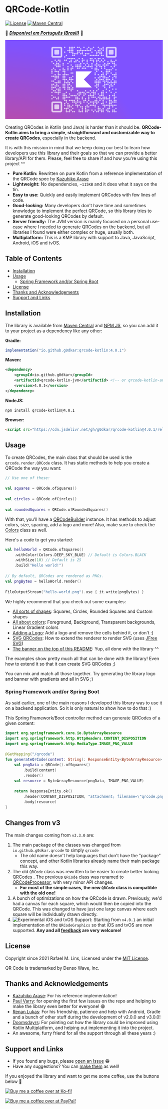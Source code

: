 # QRCode-Kotlin

[![License](https://img.shields.io/github/license/g0dkar/qrcode-kotlin)](LICENSE)
[![Maven Central](https://img.shields.io/maven-central/v/io.github.g0dkar/qrcode-kotlin.svg?label=Maven%20Central)](https://search.maven.org/search?q=g:%22io.github.g0dkar%22%20AND%20a:%22qrcode-kotlin%22)

💚 [_**Disponível em Português (Brasil)**_](README.pt-br.md) 💛

![QRCode Kotlin Logo](examples/kotlin/project-banner.png)

Creating QRCodes in Kotlin (and Java) is harder than it should be. **QRCode-Kotlin aims to bring a simple,
straightforward and customizable way to create QRCodes**, especially in the backend.

It is with this mission in mind that we keep doing our best to learn how developers use this library and their goals so
that we can provide a better library/API for them. Please, feel free to share if and how you're using this project ^^

* **Pure Kotlin:** Rewritten on pure Kotlin from a reference implementation of the QRCode spec
  by [Kazuhiko Arase](https://github.com/kazuhikoarase/qrcode-generator)
* **Lightweight:** No dependencies, `~115KB` and it does what it says on the tin.
* **Easy to use:** Quickly and easily implement QRCodes with few lines of code.
* **Good-looking:** Many developers don't have time and sometimes knowledge to implement the perfect QRCode,
  so this library tries to generate good-looking QRCodes by default.
* **Server friendly:** The JVM version is mainly focused on a personal use-case where I needed to generate QRCodes on
  the backend, but all libraries I found were either complex or huge, usually both.
* **Multiplatform:** This is a KMP library with support to Java, JavaScript, Android, iOS and tvOS.

## Table of Contents

<!-- TOC -->

* [Installation](#installation)
* [Usage](#usage)
    * [Spring Framework and/or Spring Boot](#spring-framework-andor-spring-boot)
* [License](#license)
* [Thanks and Acknowledgements](#thanks-and-acknowledgements)
* [Support and Links](#support-and-links)

<!-- TOC -->

## Installation

The library is available
from [Maven Central](https://search.maven.org/artifact/io.github.g0dkar/qrcode-kotlin/4.0.1/qrcode-kotlin)
and [NPM JS](https://www.npmjs.com/package/qrcode-kotlin), so you can add it to your project as a dependency like any
other:

**Gradle:**

```groovy
implementation("io.github.g0dkar:qrcode-kotlin:4.0.1")
```

**Maven:**

```xml
<dependency>
    <groupId>io.github.g0dkar</groupId>
    <artifactId>qrcode-kotlin-jvm</artifactId> <!-- or qrcode-kotlin-android -->
    <version>4.0.1</version>
</dependency>
```

**NodeJS:**

```shell
npm install qrcode-kotlin@4.0.1
```

**Browser:**

```html
<script src="https://cdn.jsdelivr.net/gh/g0dkar/qrcode-kotlin@4.0.1/release/qrcode-kotlin.min.js" type="application/javascript"></script>
```

## Usage

To create QRCodes, the main class that should be used is the `qrcode.render.QRCode` class. It has static methods to help
you create a QRCode the way you want:

```kotlin
// Use one of these:

val squares = QRCode.ofSquares()

val circles = QRCode.ofCircles()

val roundedSquares = QRCode.ofRoundedSquares()
```

With that, you'll have a [QRCodeBuilder](src/commonMain/kotlin/qrcode/QRCodeBuilder.kt) instance. It has methods to
adjust colors, size, spacing, add a logo and more! Also, make sure to check
the [Colors](src/commonMain/kotlin/qrcode/color/Colors.kt) class as well.

Here's a code to get you started:

```kotlin
val helloWorld = QRCode.ofSquares()
    .withColor(Colors.DEEP_SKY_BLUE) // Default is Colors.BLACK
    .withSize(10) // Default is 25
    .build("Hello world!")

// By default, QRCodes are rendered as PNGs.
val pngBytes = helloWorld.render()

FileOutputStream("hello-world.png").use { it.write(pngBytes) }
```

We highly recommend that you check out some examples:

* [All sorts of shapes](examples/kotlin/src/main/kotlin/Example01-Shapes.kt): Squares, Circles, Rounded Squares and
  Custom shapes
* [All about colors](examples/kotlin/src/main/kotlin/Example02-Colors.kt): Foreground, Background, Transparent
  backgrounds, Linear Gradient colors
* [Adding a Logo](examples/kotlin/src/main/kotlin/Example03-Logo.kt): Add a logo and remove the cells behind it, or
  don't :)
* [SVG QRCodes](examples/kotlin/src/main/kotlin/Example04-SVG.kt): How to extend the renderer to render SVG (uses [JFree SVG](https://github.com/jfree/jfreesvg))
* [The banner on the top of this README](examples/kotlin/src/main/kotlin/ProjectLogo.kt): Yup, all done with the
  library ^^

The examples show pretty much all that can be done with the library! Even how to extend it so that it can create SVG
QRCodes ;)

You can mix and match all those together. Try generating the library logo and banner with gradients and all in SVG ;)

### Spring Framework and/or Spring Boot

As said earlier, one of the main reasons I developed this library was to use it on a backend application. So it is only
natural to show how to do that :)

This Spring Framework/Boot controller method can generate QRCodes of a given content:

```kotlin
import org.springframework.core.io.ByteArrayResource
import org.springframework.http.HttpHeaders.CONTENT_DISPOSITION
import org.springframework.http.MediaType.IMAGE_PNG_VALUE

@GetMapping("/qrcode")
fun generateQrCode(content: String): ResponseEntity<ByteArrayResource> {
    val pngData = QRCode().ofSquares()
        .build(content)
        .render()
    val resource = ByteArrayResource(pngData, IMAGE_PNG_VALUE)

    return ResponseEntity.ok()
        .header(CONTENT_DISPOSITION, "attachment; filename=\"qrcode.png\"")
        .body(resource)
}
```

## Changes from v3

The main changes coming from `v3.3.0` are:

1. The main package of the classes was changed from `io.github.g0dkar.qrcode` to simply `qrcode`
    * The old name doesn't help languages that don't have the "package" concept, and other Kotlin libraries already name
      their main package this way.
2. The old `QRCode` class was rewritten to be easier to create better looking QRCodes . The previous `QRCode` class was
   renamed to [QRCodeProcessor](src/commonMain/kotlin/qrcode/raw/QRCodeProcessor.kt), with very minor API changes.
    * **For most of the simple cases, the new `QRCode` class is compatible with the old one!**
3. A bunch of optimizations on how the QRCode is drawn. Previously, we'd had a canvas for each square, which would then
   be copied into the QRCode. This was changed to have just one large canvas where each square will be individually
   drawn directly.
4. ![Experimental](https://img.shields.io/badge/Experimental-critical) iOS and tvOS Support: Starting from `v4.0.1` an
   initial implementation of the `QRCodeGraphics` so that iOS and tvOS are now supported. **Any and
   all [feedback](https://github.com/g0dkar/qrcode-kotlin/issues/85) are very welcome!**

## License

Copyright since 2021 Rafael M. Lins, Licensed under the [MIT License](https://rafaellins.mit-license.org/2021/).

QR Code is trademarked by Denso Wave, Inc.

## Thanks and Acknowledgements

* [Kazuhiko Arase](https://github.com/kazuhikoarase): For his reference implementation!
* [Paul Varry](https://github.com/pvarry): for opening the first few issues on the repo and helping to make the library
  even better for everyone! :grin:
* [Renan Lukas](https://github.com/RenanLukas): For his friendship, patience and help with Android, Gradle and a bunch
  of other stuff during the development of v2.0.0 and v3.0.0!
* [Doomsdayrs](https://github.com/Doomsdayrs): For pointing out how the library could be improved using Kotlin
  Multiplatform, and helping out implementing it into the project.
* An awesome, furry friend for all the support through all these years :)

## Support and Links

* If you found any bugs,
  please [open an Issue](https://github.com/g0dkar/qrcode-kotlin/issues/new?assignees=g0dkar&labels=bug&template=bug_report.md&title=)
  😁
* Have any suggestions? You
  can [make them](https://github.com/g0dkar/qrcode-kotlin/issues/new?assignees=&labels=&template=feature_request.md&title=)
  as well!

If you enjoyed the library and want to get me some coffee, use the buttons below :love_you_gesture:

[<img src="https://ko-fi.com/img/githubbutton_sm.svg" alt="Buy me a coffee over at Ko-fi!" width="200"/>](https://ko-fi.com/g0dkar)

[<img src="https://raw.githubusercontent.com/andreostrovsky/donate-with-paypal/master/blue.svg" alt="Buy me a coffee over at PayPal!" width="200"/>](https://www.paypal.com/donate/?business=EFVC68BFJQWSC&no_recurring=0&item_name=Rafael+is+working+on+Open+Source+software+in+his+free+time.+This+helps+him+keep+this+up+for+longer%2C+and+with+higher+quality%21&currency_code=BRL)
